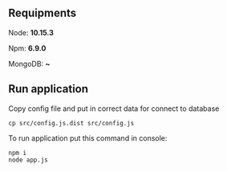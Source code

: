 ## Requipments
Node: **10.15.3**

Npm: **6.9.0**

MongoDB: **~**

## Run application
Copy config file and put in correct data for connect to database

```
cp src/config.js.dist src/config.js
```

To run application put this command in console:
```
npm i
node app.js
```
